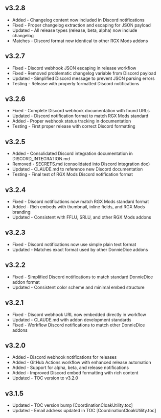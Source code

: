 ## v3.2.8
- Added - Changelog content now included in Discord notifications
- Fixed - Proper changelog extraction and escaping for JSON payload
- Updated - All release types (release, beta, alpha) now include changelog
- Matches - Discord format now identical to other RGX Mods addons

## v3.2.7
- Fixed - Discord webhook JSON escaping in release workflow
- Fixed - Removed problematic changelog variable from Discord payload
- Updated - Simplified Discord message to prevent JSON parsing errors
- Testing - Release with properly formatted Discord notifications

## v3.2.6
- Fixed - Complete Discord webhook documentation with found URLs
- Updated - Discord notification format to match RGX Mods standard
- Added - Proper webhook status tracking in documentation
- Testing - First proper release with correct Discord formatting

## v3.2.5
- Added - Consolidated Discord integration documentation in DISCORD_INTEGRATION.md
- Removed - SECRETS.md (consolidated into Discord integration doc)
- Updated - CLAUDE.md to reference new Discord documentation
- Testing - Final test of RGX Mods Discord notification format

## v3.2.4
- Fixed - Discord notifications now match RGX Mods standard format
- Added - Rich embeds with thumbnail, inline fields, and RGX Mods branding
- Updated - Consistent with FFLU, SRLU, and other RGX Mods addons

## v3.2.3
- Fixed - Discord notifications now use simple plain text format
- Updated - Matches exact format used by other DonnieDice addons

## v3.2.2
- Fixed - Simplified Discord notifications to match standard DonnieDice addon format
- Updated - Consistent color scheme and minimal embed structure

## v3.2.1
- Fixed - Discord webhook URL now embedded directly in workflow
- Updated - CLAUDE.md with addon development standards
- Fixed - Workflow Discord notifications to match other DonnieDice addons

## v3.2.0
- Added - Discord webhook notifications for releases
- Added - GitHub Actions workflow with enhanced release automation
- Added - Support for alpha, beta, and release notifications
- Added - Improved Discord embed formatting with rich content
- Updated - TOC version to v3.2.0

## v3.1.5
- Updated - TOC version bump [CoordinationCloakUtility.toc]
- Updated - Email address updated in TOC [CoordinationCloakUtility.toc]